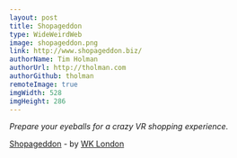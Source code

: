 ```yaml
---
layout: post
title: Shopageddon
type: WideWeirdWeb
image: shopageddon.png
link: http://www.shopageddon.biz/
authorName: Tim Holman
authorUrl: http://tholman.com
authorGithub: tholman
remoteImage: true
imgWidth: 528
imgHeight: 286
---
```


_Prepare your eyeballs for a crazy VR shopping experience._

[Shopageddon](http://www.shopageddon.biz/) - by [WK London](http://wklondon.com/)
